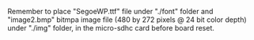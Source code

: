 
Remember to place "SegoeWP.ttf" file under "./font" folder and "image2.bmp" bitmpa image file (480 by 272 pixels @ 24 bit color depth) under "./img" folder, in the micro-sdhc card before board reset.
